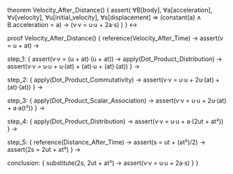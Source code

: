 theorem Velocity_After_Distance() {
  assert(
    ∀B[body], ∀a[acceleration], ∀v[velocity], ∀u[initial_velocity], ∀s[displacement] ⇒
    (constant(a) ∧ B.acceleration = a) →
    (v·v = u·u + 2a·s)
  )
} ↔

proof Velocity_After_Distance() {
  reference(Velocity_After_Time) →
  assert(v = u + at) →
  
  step_1: {
    assert(v·v = (u + at)·(u + at)) →
    apply(Dot_Product_Distribution) →
    assert(v·v = u·u + u·(at) + (at)·u + (at)·(at))
  } →
  
  step_2: {
    apply(Dot_Product_Commutativity) →
    assert(v·v = u·u + 2u·(at) + (at)·(at))
  } →
  
  step_3: {
    apply(Dot_Product_Scalar_Association) →
    assert(v·v = u·u + 2u·(at) + a·a(t²))
  } →
  
  step_4: {
    apply(Dot_Product_Distribution) →
    assert(v·v = u·u + a·(2ut + at²))
  } →
  
  step_5: {
    reference(Distance_After_Time) →
    assert(s = ut + (at²)/2) →
    assert(2s = 2ut + at²)
  } →
  
  conclusion: {
    substitute(2s, 2ut + at²) →
    assert(v·v = u·u + 2a·s)
  }
}